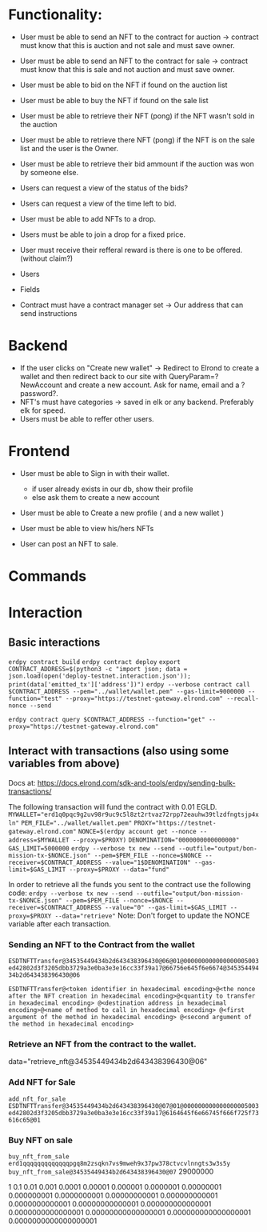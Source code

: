 
# Functionality:
- User must be able to send an NFT to the contract for auction -> contract must know that this is auction and not sale and must save owner.
- User must be able to send an NFT to the contract for sale -> contract must know that this is sale and not auction and must save owner.
- User must be able to bid on the NFT if found on the auction list
- User must be able to buy the NFT if found on the sale list
- User must be able to retrieve their NFT (pong) if the NFT wasn't sold in the auction
- User must be able to retrieve there NFT (pong) if the NFT is on the sale list and the user is the Owner.
- User must be able to retrieve their bid ammount if the auction was won by someone else.
- Users can request a view of the status of the bids?
- Users can request a view of the time left to bid.
- User must be able to add NFTs to a drop.
- Users must be able to join a drop for a fixed price.
- User must receive their refferal reward is there is one to be offered. (without claim?)

- Users 
- Fields
- Contract must have a contract manager set -> Our address that can send instructions


# Backend

- If the user clicks on "Create new wallet" -> Redirect to Elrond to create a wallet and then redirect back to our site with QueryParam=?NewAccount and create a new account. Ask for name, email and a ?password?. 
- NFT's must have categories -> saved in elk or any backend. Preferably elk for speed.
- Users must be able to reffer other users.


# Frontend

- User must be able to Sign in with their wallet.
    - if user already exists in our db, show their profile
    - else ask them to create a new account

- User must be able to Create a new profile ( and a new wallet )

- User must be able to view his/hers NFTs

- User can post an NFT to sale.

# Commands

# Interaction
## Basic interactions
`erdpy contract build`
`erdpy contract deploy`
`export CONTRACT_ADDRESS=$(python3 -c "import json; data = json.load(open('deploy-testnet.interaction.json')); print(data['emitted_tx']['address'])")`
`erdpy --verbose contract call $CONTRACT_ADDRESS --pem="../wallet/wallet.pem" --gas-limit=9000000 --function="test" --proxy="https://testnet-gateway.elrond.com" --recall-nonce --send`

`erdpy contract query $CONTRACT_ADDRESS --function="get" --proxy="https://testnet-gateway.elrond.com"`


## Interact with transactions (also using some variables from above)
Docs at: https://docs.elrond.com/sdk-and-tools/erdpy/sending-bulk-transactions/

The following transaction will fund the contract with 0.01 EGLD.
`MYWALLET="erd1q0pqc9g2uv98r9uc9c5l8zt2rtvaz72rpp72eauhw39tlzdfngtsjp4xln"`
`PEM_FILE="../wallet/wallet.pem"`
`PROXY="https://testnet-gateway.elrond.com"`
`NONCE=$(erdpy account get --nonce --address=$MYWALLET --proxy=$PROXY)`
`DENOMINATION="0000000000000000"`
`GAS_LIMIT=5000000`
`erdpy --verbose tx new --send --outfile="output/bon-mission-tx-$NONCE.json" --pem=$PEM_FILE --nonce=$NONCE --receiver=$CONTRACT_ADDRESS --value="1$DENOMINATION" --gas-limit=$GAS_LIMIT --proxy=$PROXY --data="fund"`

In order to retrieve all the funds you sent to the contract use the following code:
`erdpy --verbose tx new --send --outfile="output/bon-mission-tx-$NONCE.json" --pem=$PEM_FILE --nonce=$NONCE --receiver=$CONTRACT_ADDRESS --value="0" --gas-limit=$GAS_LIMIT --proxy=$PROXY --data="retrieve"`
Note: Don't forget to update the NONCE variable after each transaction.


### Sending an NFT to the Contract from the wallet
`ESDTNFTTransfer@34535449434b2d643438396430@06@01@000000000000000005003ed42802d3f3205dbb3729a3e0ba3e3e16cc33f39a17@66756e645f6e6674@34535449434b2d643438396430@06`

`ESDTNFTTransfer@<token identifier in hexadecimal encoding>@<the nonce after the NFT creation in hexadecimal encoding>@<quantity to transfer in hexadecimal encoding> @<destination address in hexadecimal encoding>@<name of method to call in hexadecimal encoding> @<first argument of the method in hexadecimal encoding> @<second argument of the method in hexadecimal encoding>`


### Retrieve an NFT from the contract to the wallet.
data="retrieve_nft@34535449434b2d643438396430@06"


### Add NFT for Sale
`add_nft_for_sale`
`ESDTNFTTransfer@34535449434b2d643438396430@07@01@000000000000000005003ed42802d3f3205dbb3729a3e0ba3e3e16cc33f39a17@6164645f6e66745f666f725f73616c65@01`


### Buy NFT on sale
`buy_nft_from_sale`
`erd1qqqqqqqqqqqqqpgq8m2zsqkn7vs9mweh9x37pw378ctvcvlnngts3w3s5y`
`buy_nft_from_sale@34535449434b2d643438396430@07`
29000000

1
0.1
0.01
0.001
0.0001
0.00001
0.000001
0.0000001
0.00000001
0.000000001
0.0000000001
0.00000000001
0.000000000001
0.0000000000001
0.00000000000001
0.000000000000001
0.0000000000000001
0.00000000000000001
0.000000000000000001
0.0000000000000000001